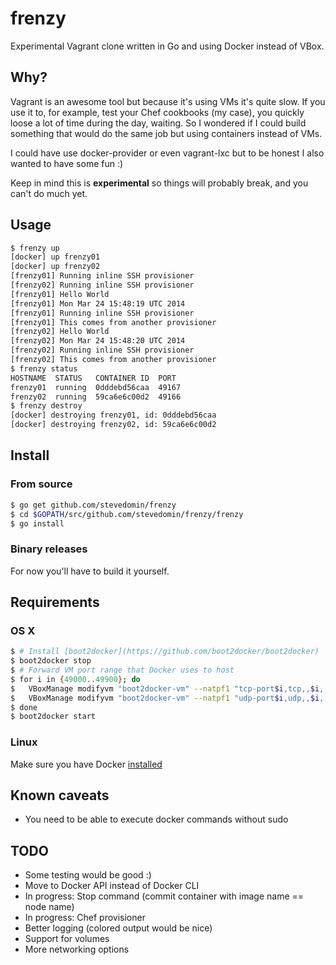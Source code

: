frenzy
======

Experimental Vagrant clone written in Go and using Docker instead of VBox.

## Why?

Vagrant is an awesome tool but because it's using VMs it's quite slow.
If you use it to, for example, test your Chef cookbooks (my case), you quickly loose a lot of time during the day, waiting.
So I wondered if I could build something that would do the same job but using containers instead of VMs.

I could have use docker-provider or even vagrant-lxc but to be honest I also wanted to have some fun :)

Keep in mind this is **experimental** so things will probably break, and you can't do much yet.

## Usage

```bash
$ frenzy up
[docker] up frenzy01
[docker] up frenzy02
[frenzy01] Running inline SSH provisioner
[frenzy02] Running inline SSH provisioner
[frenzy01] Hello World
[frenzy01] Mon Mar 24 15:48:19 UTC 2014
[frenzy01] Running inline SSH provisioner
[frenzy01] This comes from another provisioner
[frenzy02] Hello World
[frenzy02] Mon Mar 24 15:48:20 UTC 2014
[frenzy02] Running inline SSH provisioner
[frenzy02] This comes from another provisioner
$ frenzy status
HOSTNAME  STATUS   CONTAINER ID  PORT
frenzy01  running  0dddebd56caa  49167
frenzy02  running  59ca6e6c00d2  49166
$ frenzy destroy
[docker] destroying frenzy01, id: 0dddebd56caa
[docker] destroying frenzy02, id: 59ca6e6c00d2
```

## Install

### From source

```bash
$ go get github.com/stevedomin/frenzy
$ cd $GOPATH/src/github.com/stevedomin/frenzy/frenzy
$ go install
```

### Binary releases

For now you'll have to build it yourself.

## Requirements

### OS X

```bash
$ # Install [boot2docker](https://github.com/boot2docker/boot2docker)
$ boot2docker stop
$ # Forward VM port range that Docker uses to host
$ for i in {49000..49900}; do
$   VBoxManage modifyvm "boot2docker-vm" --natpf1 "tcp-port$i,tcp,,$i,,$i";
$   VBoxManage modifyvm "boot2docker-vm" --natpf1 "udp-port$i,udp,,$i,,$i";
$ done
$ boot2docker start
```

### Linux

Make sure you have Docker [installed](http://docs.docker.io/en/latest/installation/)

## Known caveats

* You need to be able to execute docker commands without sudo

## TODO

* Some testing would be good :)
* Move to Docker API instead of Docker CLI
* In progress: Stop command (commit container with image name == node name)
* In progress: Chef provisioner
* Better logging (colored output would be nice)
* Support for volumes
* More networking options

